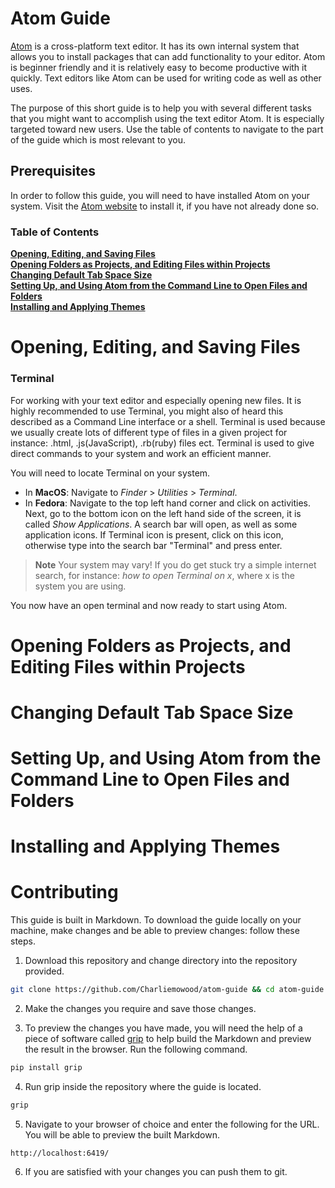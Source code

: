 # Atom Guide

[Atom](https://atom.io/) is a cross-platform text editor. It has its own internal system that allows you to install packages that can add functionality to your editor. Atom is beginner friendly and it is relatively easy to become productive with it quickly. Text editors like Atom can be used for writing code as well as other uses.

The purpose of this short guide is to help you with several different tasks that you might want to accomplish using the text editor Atom. It is especially targeted toward new users. Use the table of contents to navigate to the part of the guide which is most relevant to you.

## Prerequisites

In order to follow this guide, you will need to have installed Atom on your system. Visit the [Atom website](https://atom.io/) to install it, if you have not already done so.

### Table of Contents
**[Opening, Editing, and Saving Files](#opening-editing-and-saving-files)**<br>
**[Opening Folders as Projects, and Editing Files within Projects](#opening-folders-as-projects-and-editing-files-within-projects)**<br>
**[Changing Default Tab Space Size](#changing-default-tab-space-size)**<br>
**[Setting Up, and Using Atom from the Command Line to Open Files and Folders](#setting-up-and-using-atom-from-the-command-line-to-open-files-and-folders)**<br>
**[Installing and Applying Themes](#installing-and-applying-themes)**<br>


# Opening, Editing, and Saving Files

### Terminal

For working with your text editor and especially opening new files. It is highly recommended to use Terminal, you might also of heard this described as a Command Line interface or a shell. Terminal is used because we usually create lots of different type of files in a given project for instance: .html, .js(JavaScript), .rb(ruby) files ect. Terminal is used to give direct commands to your system and work an efficient manner.

You will need to locate Terminal on your system.

* In **MacOS**: Navigate to *Finder* > *Utilities* > *Terminal*.
* In **Fedora**: Navigate to the top left hand corner and click on activities. Next, go to the bottom icon on the left hand side of the screen, it is called *Show Applications*. A search bar will open, as well as some application icons. If Terminal icon is present, click on this icon, otherwise type into the search bar "Terminal" and press enter.

> **Note**
Your system may vary! If you do get stuck try a simple internet search, for instance: *how to open Terminal on x*, where x is the system you are using.  

You now have an open terminal and now ready to start using Atom.

# Opening Folders as Projects, and Editing Files within Projects

# Changing Default Tab Space Size

# Setting Up, and Using Atom from the Command Line to Open Files and Folders

# Installing and Applying Themes

# Contributing

This guide is built in Markdown. To download the guide locally on your machine, make changes and be able to preview changes: follow these steps.

1. Download this repository and change directory into the repository provided.
```bash
git clone https://github.com/Charliemowood/atom-guide && cd atom-guide
```

2. Make the changes you require and save those changes.

3. To preview the changes you have made, you will need the help of a piece of software called [grip](https://github.com/joeyespo/grip) to help build the Markdown and preview the result in the browser. Run the following command.
```bash
pip install grip
```

4. Run grip inside the repository where the guide is located.
```bash
grip
```

5. Navigate to your browser of choice and enter the following for the URL. You will be able to preview the built Markdown.
```URL
http://localhost:6419/
```
 6. If you are satisfied with your changes you can push them to git.
